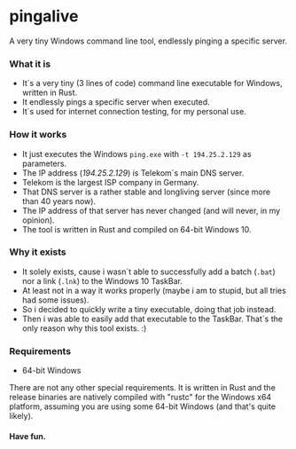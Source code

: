 # pingalive
A very tiny Windows command line tool, endlessly pinging a specific server.

### What it is
- It´s a very tiny (3 lines of code) command line executable for Windows, written in Rust.
- It endlessly pings a specific server when executed.
- It´s used for internet connection testing, for my personal use.

### How it works
- It just executes the Windows `ping.exe` with `-t 194.25.2.129` as parameters.
- The IP address (_194.25.2.129_) is Telekom´s main DNS server.
- Telekom is the largest ISP company in Germany.
- That DNS server is a rather stable and longliving server (since more than 40 years now).
- The IP address of that server has never changed (and will never, in my opinion).
- The tool is written in Rust and compiled on 64-bit Windows 10.

### Why it exists
- It solely exists, cause i wasn´t able to successfully add a batch (`.bat`) nor a link (`.lnk`) to the Windows 10 TaskBar.
- At least not in a way it works properly (maybe i am to stupid, but all tries had some issues).
- So i decided to quickly write a tiny executable, doing that job instead.
- Then i was able to easily add that executable to the TaskBar. That´s the only reason why this tool exists. :)

### Requirements

- 64-bit Windows

There are not any other special requirements. It is written in Rust and the release binaries are natively compiled with "rustc" for the Windows x64 platform, assuming you are using some 64-bit Windows (and that's quite likely).

#### Have fun.

